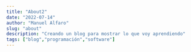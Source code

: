 ```yaml
---
title: "About2"
date: "2022-07-14"
author: "Manuel Alfaro"
slug: "about"
description: "Creando un blog para mostrar lo que voy aprendiendo"
tags: ["blog","programación","software"]
---
```


